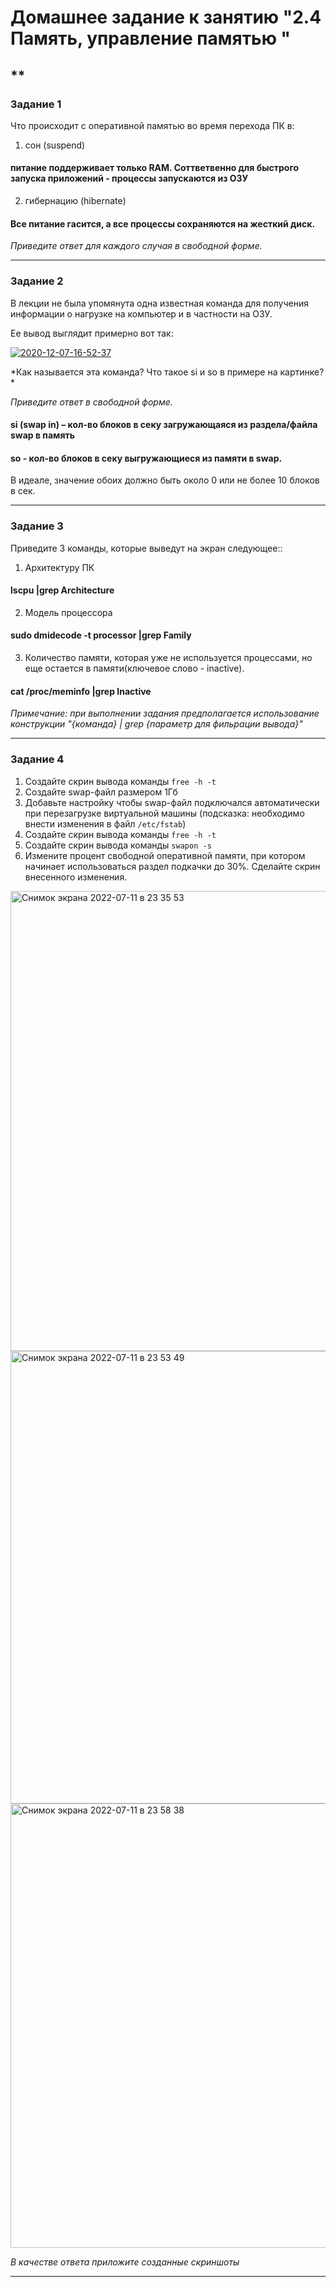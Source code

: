 # Домашнее задание к занятию "2.4 Память, управление памятью "

**
---

### Задание 1

Что происходит с оперативной памятью во время перехода ПК в:
1) сон (suspend) 
#### питание поддерживает только RAM. Соттветвенно для быстрого запуска приложений - процессы запускаются из ОЗУ
2) гибернацию (hibernate) 
#### Все питание гасится, а все процессы сохраняются на жесткий диск.

*Приведите ответ для каждого случая в свободной форме.*

---

### Задание 2

В лекции не была упомянута одна известная команда для получения информации о нагрузке на компьютер и в частности  на ОЗУ.

Ее вывод выглядит примерно вот так:

<a href="https://imgbb.com/"><img src="https://i.ibb.co/7Q16Chb/2020-12-07-16-52-37.png" alt="2020-12-07-16-52-37" border="0"></a>

*Как называется эта команда? Что такое si и so  в примере на картинке? *


*Приведите ответ в свободной форме.*
#### si (swap in) – кол-во блоков в секу загружающаяся из раздела/файла swap в память
#### so - кол-во блоков в секу выгружающиеся из памяти в swap.
В идеале, значение обоих должно быть около 0 или не более 10 блоков в сек.

---

### Задание 3

Приведите 3 команды, которые выведут на экран следующее::

1) Архитектуру ПК  
#### lscpu |grep Architecture
2) Модель процессора
#### sudo dmidecode -t processor |grep Family
3) Количество памяти, которая уже не используется процессами, но еще остается в памяти(ключевое слово - inactive).
#### cat /proc/meminfo |grep Inactive

*Примечание: при выполнении задания предполагается использование конструкции "{команда} | grep {параметр для фильрации вывода}"*

---

### Задание 4

1) Создайте скрин вывода команды `free -h -t`
2) Создайте swap-файл размером 1Гб
3) Добавьте настройку чтобы swap-файл подключался автоматически при перезагрузке виртуальной машины (подсказка: необходимо внести изменения в файл `/etc/fstab`)
4) Создайте скрин вывода команды `free -h -t`
5) Создайте скрин вывода команды `swapon -s`
6) Измените процент свободной оперативной памяти, при котором начинает использоваться раздел подкачки до 30%. Сделайте скрин внесенного изменения.
<img width="736" alt="Снимок экрана 2022-07-11 в 23 35 53" src="https://user-images.githubusercontent.com/107577468/178360646-3f47e53d-ac91-41cd-aa2b-c4c7378c05dd.png">

<img width="724" alt="Снимок экрана 2022-07-11 в 23 53 49" src="https://user-images.githubusercontent.com/107577468/178360685-8683c544-5148-43f2-9799-48ecc82ff2af.png">

<img width="711" alt="Снимок экрана 2022-07-11 в 23 58 38" src="https://user-images.githubusercontent.com/107577468/178360715-7fce4a4d-1538-4ecf-ab8b-207f75f10910.png">



*В качестве ответа приложите созданные скриншоты*

---
